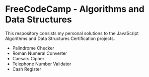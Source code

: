 # FreeCodeCamp - Algorithms and Data Structures

This respository consists my personal solutions to the JavaScript Algorithms and Data Structures Certification projects.

- Palindrome Checker
- Roman Numeral Converter
- Caesars Cipher
- Telephone Number Validator
- Cash Register

